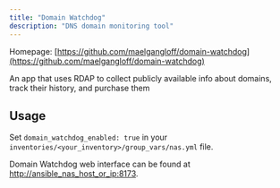 ```yaml
---
title: "Domain Watchdog"
description: "DNS domain monitoring tool"
---
```


Homepage: [https://github.com/maelgangloff/domain-watchdog](https://github.com/maelgangloff/domain-watchdog)

An app that uses RDAP to collect publicly available info about domains, track their history, and purchase them

## Usage

Set `domain_watchdog_enabled: true` in your `inventories/<your_inventory>/group_vars/nas.yml` file.

Domain Watchdog web interface can be found at [http://ansible_nas_host_or_ip:8173](http://ansible_nas_host_or_ip:8173).
